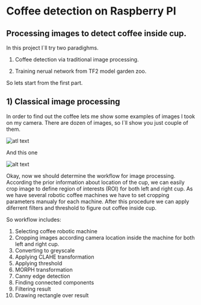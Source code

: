 # Coffee detection on Raspberry PI
## Processing images to detect coffee inside cup.

In this project I`ll try two paradighms. 

1) Coffee detection via traditional image processing. 

2) Training nerual network from TF2 model garden zoo.

So lets start from the first part.
## 1) Classical image processing

In order to find out the coffee lets me show some examples of images I took on my camera. There are dozen of images, so I`ll show you just couple of them.

![atl text](https://user-images.githubusercontent.com/43553016/139642156-17a152f4-a5e6-47e9-b31a-e3f0920cc558.png)

And this one

![alt text](https://user-images.githubusercontent.com/43553016/139642579-5ff150b4-ab38-4d52-8de8-d668a340bc70.jpg)

Okay, now we should determine the workflow for image processing. According the prior information about location of the cup, we can easily crop image to define region of interests (ROI) for both left and right cup. As we have several robotic coffee machines we have to set cropping parameters manualy for each machine. After this procedure we can apply diferrent filters and threshold to figure out coffee inside cup. 

So workflow includes:
1) Selecting coffee robotic machine
2) Cropping images according camera location inside the machine for both left and right cup.
3) Converting to greyscale
4) Applying CLAHE transformation
5) Applying threshold
6) MORPH transformation
7) Canny edge detection
8) Finding connected components 
9) Filtering result 
10) Drawing rectangle over result

